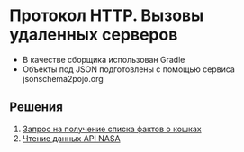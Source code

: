 # Протокол HTTP. Вызовы удаленных серверов

* В качестве сборщика использован Gradle
* Объекты под JSON подготовлены с помощью сервиса jsonschema2pojo.org

## Решения
1. [Запрос на получение списка фактов о кошках](/task1)
1. [Чтение данных API NASA](/task2)
